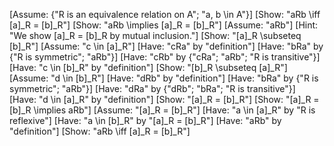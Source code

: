 [Assume: {"R is an equivalence relation on A"; "a, b \in A"}]
[Show: "aRb \iff [a]_R = [b]_R"]
[Show: "aRb \implies [a]_R = [b]_R"]
[Assume: "aRb"]
[Hint: "We show [a]_R = [b]_R by mutual inclusion."]
[Show: "[a]_R \subseteq [b]_R"]
[Assume: "c \in [a]_R"]
[Have: "cRa" by "definition"]
[Have: "bRa" by {"R is symmetric"; "aRb"}]
[Have: "cRb" by {"cRa"; "aRb"; "R is transitive"}]
[Have: "c \in [b]_R" by "definition"]
[Show: "[b]_R \subseteq [a]_R"]
[Assume: "d \in [b]_R"]
[Have: "dRb" by "definition"]
[Have: "bRa" by {"R is symmetric"; "aRb"}]
[Have: "dRa" by {"dRb"; "bRa"; "R is transitive"}]
[Have: "d \in [a]_R" by "definition"]
[Show: "[a]_R = [b]_R"]
[Show: "[a]_R = [b]_R \implies aRb"]
[Assume: "[a]_R = [b]_R"]
[Have: "a \in [a]_R" by "R is reflexive"]
[Have: "a \in [b]_R" by "[a]_R = [b]_R"]
[Have: "aRb" by "definition"]
[Show: "aRb \iff [a]_R = [b]_R"]